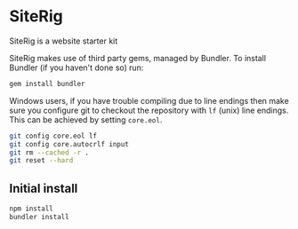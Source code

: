 # SiteRig
SiteRig is a website starter kit

SiteRig makes use of third party gems, managed by Bundler. To install Bundler (if you haven't done so) run:

```bash
gem install bundler
```

Windows users, if you have trouble compiling due to line endings then make sure
you configure git to checkout the repository with `lf` (unix) line endings. This
can be achieved by setting `core.eol`.

```bash
git config core.eol lf
git config core.autocrlf input
git rm --cached -r .
git reset --hard
```

## Initial install

```bash
npm install
bundler install
```